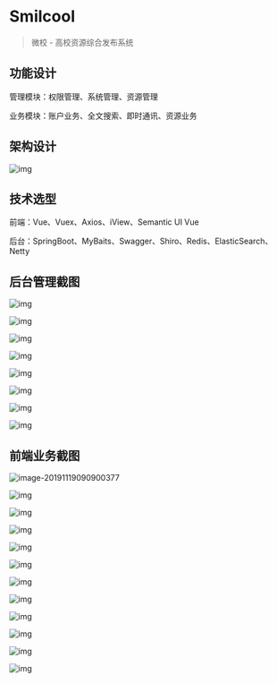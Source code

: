 # Smilcool 

> 微校 - 高校资源综合发布系统

## 功能设计

管理模块：权限管理、系统管理、资源管理

业务模块：账户业务、全文搜索、即时通讯、资源业务

## 架构设计

![img](assets/wpspusgGj.png)

## 技术选型

前端：Vue、Vuex、Axios、iView、Semantic UI Vue

后台：SpringBoot、MyBaits、Swagger、Shiro、Redis、ElasticSearch、Netty

## 后台管理截图

![img](assets/wps5U3Cr8.jpg)

![img](assets/wps83vtGt.jpg)

![img](assets/wpsjtk3bU.jpg)

![img](assets/wpsptV2ws.jpg)

![img](assets/wpsqZYS2e.jpg)

![img](assets/wpswPtoa5.jpg)

![img](assets/wpsUsnpby.jpg)

![img](assets/wps3CMd90.jpg)

## 前端业务截图

![image-20191119090900377](assets/image-20191119090900377.png)

![img](assets/wpsPQ3pg5.jpg)

![img](assets/wps1rp3ad.jpg)

![img](assets/wpswJ0RQx.jpg)

![img](assets/wpscidny6.jpg)

![img](assets/wpsNQRxMF.jpg)

![img](assets/wpsJ1U3nl.jpg)

![img](assets/wpsYQxPOl.jpg)

![img](assets/wpsA3Zu4f.jpg)

![img](assets/wpsobO9qZ.jpg)

![img](assets/wpsKbZn4G.jpg)

![img](assets/wps8BxBdh.jpg)